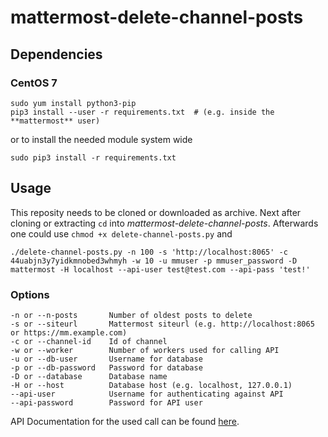 # mattermost-delete-channel-posts

## Dependencies
### CentOS 7
```
sudo yum install python3-pip
pip3 install --user -r requirements.txt  # (e.g. inside the **mattermost** user)
```

or to install the needed module system wide

```
sudo pip3 install -r requirements.txt
```

## Usage
This reposity needs to be cloned or downloaded as archive. Next after cloning or extracting `cd` into
*mattermost-delete-channel-posts*. Afterwards one could use `chmod +x delete-channel-posts.py` and
```
./delete-channel-posts.py -n 100 -s 'http://localhost:8065' -c 44uabjn3y7yidkmnobed3whmyh -w 10 -u mmuser -p mmuser_password -D mattermost -H localhost --api-user test@test.com --api-pass 'test!'
```

### Options
```
-n or --n-posts       Number of oldest posts to delete
-s or --siteurl       Mattermost siteurl (e.g. http://localhost:8065 or https://mm.example.com)
-c or --channel-id    Id of channel
-w or --worker        Number of workers used for calling API
-u or --db-user       Username for database
-p or --db-password   Password for database
-D or --database      Database name
-H or --host          Database host (e.g. localhost, 127.0.0.1)
--api-user            Username for authenticating against API
--api-password        Password for API user
```

API Documentation for the used call can be found [here](https://api.mattermost.com/#operation/DeletePost).
